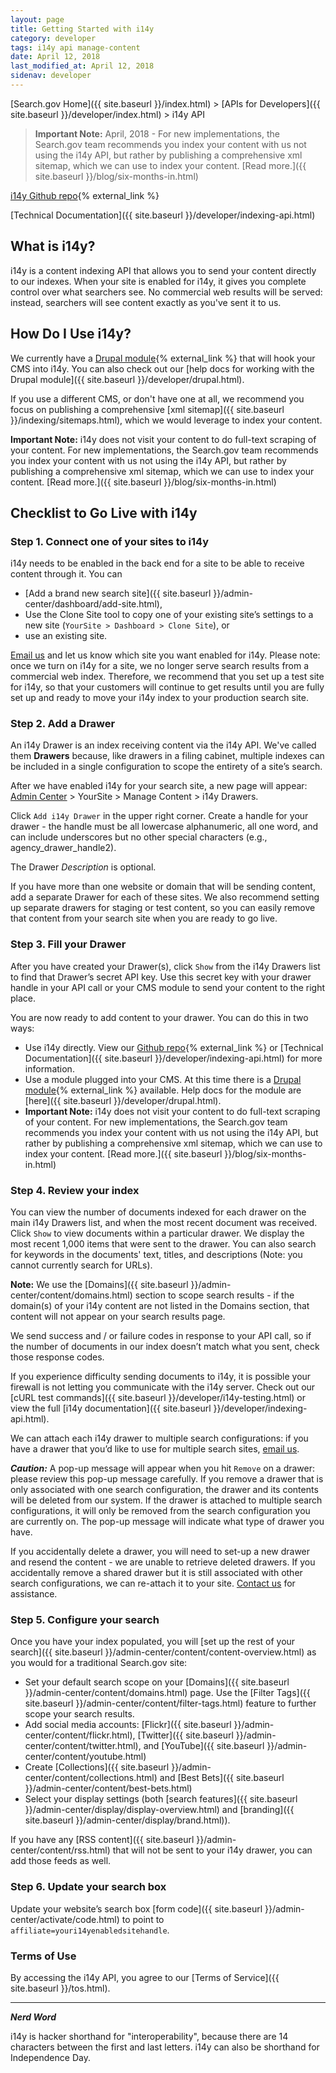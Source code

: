 ```yaml
---
layout: page
title: Getting Started with i14y
category: developer
tags: i14y api manage-content
date: April 12, 2018
last_modified_at: April 12, 2018
sidenav: developer
---
```


[Search.gov Home]({{ site.baseurl }}/index.html) > [APIs for Developers]({{ site.baseurl }}/developer/index.html) > i14y API

> **Important Note:** April, 2018 - For new implementations, the Search.gov team recommends you index your content with us not using the i14y API, but rather by publishing a comprehensive xml sitemap, which we can use to index your content. [Read more.]({{ site.baseurl }}/blog/six-months-in.html)

[i14y Github repo](https://github.com/GSA/i14y){% external_link %}

[Technical Documentation]({{ site.baseurl }}/developer/indexing-api.html)

## What is i14y?

i14y is a content indexing API that allows you to send your content directly to our indexes. When your site is enabled for i14y, it gives you complete control over what searchers see. No commercial web results will be served: instead, searchers will see content exactly as you've sent it to us.

## How Do I Use i14y?

We currently have a [Drupal module](http://www.drupal.org/project/usasearch){% external_link %} that will hook your CMS into i14y. You can also check out our [help docs for working with the Drupal module]({{ site.baseurl }}/developer/drupal.html).

If you use a different CMS, or don't have one at all, we recommend you focus on publishing a comprehensive [xml sitemap]({{ site.baseurl }}/indexing/sitemaps.html), which we would leverage to index your content.

**Important Note:** i14y does not visit your content to do full-text scraping of your content. For new implementations, the Search.gov team recommends you index your content with us not using the i14y API, but rather by publishing a comprehensive xml sitemap, which we can use to index your content. [Read more.]({{ site.baseurl }}/blog/six-months-in.html)

## Checklist to Go Live with i14y

### Step 1. Connect one of your sites to i14y

i14y needs to be enabled in the back end for a site to be able to receive content through it. You can 

* [Add a brand new search site]({{ site.baseurl }}/admin-center/dashboard/add-site.html), 
* Use the Clone Site tool to copy one of your existing site’s settings to a new site (`YourSite > Dashboard > Clone Site`), or 
* use an existing site.

[Email us](mailto:search@support.digitalgov.gov) and let us know which site you want enabled for i14y. Please note: once we turn on i14y for a site, we no longer serve search results from a commercial web index. Therefore, we recommend that you set up a test site for i14y, so that your customers will continue to get results until you are fully set up and ready to move your i14y index to your production search site.

### Step 2. Add a Drawer

An i14y Drawer is an index receiving content via the i14y API. We've called them **Drawers** because, like drawers in a filing cabinet, multiple indexes can be included in a single configuration to scope the entirety of a site’s search.

After we have enabled i14y for your search site, a new page will appear: [Admin Center](https://search.usa.gov/sites) > YourSite > Manage Content > i14y Drawers.

Click `Add i14y Drawer` in the upper right corner. Create a handle for your drawer - the handle must be all lowercase alphanumeric, all one word, and can include underscores but no other special characters (e.g., agency_drawer_handle2).

The Drawer *Description* is optional.

If you have more than one website or domain that will be sending content, add a separate Drawer for each of these sites. We also recommend setting up separate drawers for staging or test content, so you can easily remove that content from your search site when you are ready to go live.

### Step 3. Fill your Drawer

After you have created your Drawer(s), click `Show` from the i14y Drawers list to find that Drawer’s secret API key. Use this secret key with your drawer handle in your API call or your CMS module to send your content to the right place.

You are now ready to add content to your drawer. You can do this in two ways:

* Use i14y directly. View our [Github repo](https://github.com/GSA/i14y){% external_link %} or [Technical Documentation]({{ site.baseurl }}/developer/indexing-api.html) for more information.
* Use a module plugged into your CMS. At this time there is a [Drupal module](https://www.drupal.org/project/usasearch){% external_link %} available. Help docs for the module are [here]({{ site.baseurl }}/developer/drupal.html).
* **Important Note:** i14y does not visit your content to do full-text scraping of your content. For new implementations, the Search.gov team recommends you index your content with us not using the i14y API, but rather by publishing a comprehensive xml sitemap, which we can use to index your content. [Read more.]({{ site.baseurl }}/blog/six-months-in.html)

### Step 4. Review your index

You can view the number of documents indexed for each drawer on the main i14y Drawers list, and when the most recent document was received. Click `Show` to view documents within a particular drawer. We display the most recent 1,000 items that were sent to the drawer. You can also search for keywords in the documents' text, titles, and descriptions (Note: you cannot currently search for URLs).

**Note:** We use the [Domains]({{ site.baseurl }}/admin-center/content/domains.html) section to scope search results - if the domain(s) of your i14y content are not listed in the Domains section, that content will not appear on your search results page.

We send success and / or failure codes in response to your API call, so if the number of documents in our index doesn’t match what you sent, check those response codes. 

If you experience difficulty sending documents to i14y, it is possible your firewall is not letting you communicate with the i14y server. Check out our [cURL test commands]({{ site.baseurl }}/developer/i14y-testing.html) or view the full [i14y documentation]({{ site.baseurl }}/developer/indexing-api.html).

We can attach each i14y drawer to multiple search configurations: if you have a drawer that you’d like to use for multiple search sites, [email us](mailto:search@support.digitalgov.gov).

***Caution:*** A pop-up message will appear when you hit `Remove` on a drawer: please review this pop-up message carefully. If you remove a drawer that is only associated with one search configuration, the drawer and its contents will be deleted from our system. If the drawer is attached to multiple search configurations, it will only be removed from the search configuration you are currently on. The pop-up message will indicate what type of drawer you have.

If you accidentally delete a drawer, you will need to set-up a new drawer and resend the content - we are unable to retrieve deleted drawers. If you accidentally remove a shared drawer but it is still associated with other search configurations, we can re-attach it to your site. [Contact us](mailto:search@support.digitalgov.gov) for assistance. 

### Step 5. Configure your search

Once you have your index populated, you will [set up the rest of your search]({{ site.baseurl }}/admin-center/content/content-overview.html) as you would for a traditional Search.gov site: 
*  Set your default search scope on your [Domains]({{ site.baseurl }}/admin-center/content/domains.html) page. Use the [Filter Tags]({{ site.baseurl }}/admin-center/content/filter-tags.html) feature to further scope your search results.
*  Add social media accounts: [Flickr]({{ site.baseurl }}/admin-center/content/flickr.html), [Twitter]({{ site.baseurl }}/admin-center/content/twitter.html), and [YouTube]({{ site.baseurl }}/admin-center/content/youtube.html)
*  Create [Collections]({{ site.baseurl }}/admin-center/content/collections.html) and [Best Bets]({{ site.baseurl }}/admin-center/content/best-bets.html)
*  Select your display settings (both [search features]({{ site.baseurl }}/admin-center/display/display-overview.html) and [branding]({{ site.baseurl }}/admin-center/display/brand.html)).

If you have any [RSS content]({{ site.baseurl }}/admin-center/content/rss.html) that will not be sent to your i14y drawer, you can add those feeds as well.

### Step 6. Update your search box

Update your website’s search box [form code]({{ site.baseurl }}/admin-center/activate/code.html) to point to `affiliate=youri14yenabledsitehandle`.

### Terms of Use

By accessing the i14y API, you agree to our [Terms of Service]({{ site.baseurl }}/tos.html).

---

***Nerd Word*** 

i14y is hacker shorthand for "interoperability", because there are 14 characters between the first and last letters. i14y can also be shorthand for Independence Day.
